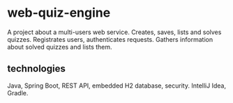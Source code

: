 # web-quiz-engine 
A project about a multi-users web service. Creates, saves, lists and solves quizzes. Registrates users, authenticates requests.
Gathers information about solved quizzes and lists them. 

## technologies
Java, Spring Boot, REST API, embedded H2 database, security.
IntelliJ Idea, Gradle.
